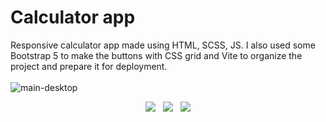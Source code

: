 # Calculator app
Responsive calculator app made using HTML, SCSS, JS. I also used some Bootstrap 5 to make the buttons with CSS grid and Vite to organize the project and prepare it for deployment.
<br>
<br>
![main-desktop](https://user-images.githubusercontent.com/107587774/236262375-e8ef8e10-4b3f-427e-ad47-9bf40b7bc3e3.png)

<p align="center">
<img src="https://user-images.githubusercontent.com/107587774/236262619-b4f6e227-15e3-4526-bc21-f92fe7899ddf.png"> &nbsp; 
<img src="https://user-images.githubusercontent.com/107587774/236262629-c1daca67-7e9d-4326-ad8d-91ec76898587.png"> &nbsp;
<img src="https://user-images.githubusercontent.com/107587774/236262603-2a356b79-16eb-43b1-9206-818739279afa.png">
</p>
